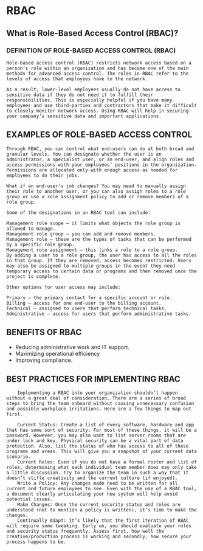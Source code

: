 # RBAC
## What is Role-Based Access Control (RBAC)?

### DEFINITION OF ROLE-BASED ACCESS CONTROL (RBAC)

    Role-based access control (RBAC) restricts network access based on a person's role within an organization and has become one of the main methods for advanced access control. The roles in RBAC refer to the levels of access that employees have to the network.

    As a result, lower-level employees usually do not have access to sensitive data if they do not need it to fulfill their responsibilities. This is especially helpful if you have many employees and use third-parties and contractors that make it difficult to closely monitor network access. Using RBAC will help in securing your company’s sensitive data and important applications.


## EXAMPLES OF ROLE-BASED ACCESS CONTROL
    Through RBAC, you can control what end-users can do at both broad and granular levels. You can designate whether the user is an administrator, a specialist user, or an end-user, and align roles and access permissions with your employees’ positions in the organization. Permissions are allocated only with enough access as needed for employees to do their jobs.

    What if an end-user's job changes? You may need to manually assign their role to another user, or you can also assign roles to a role group or use a role assignment policy to add or remove members of a role group.

    Some of the designations in an RBAC tool can include:

    Management role scope – it limits what objects the role group is allowed to manage.
    Management role group – you can add and remove members.
    Management role – these are the types of tasks that can be performed by a specific role group.
    Management role assignment – this links a role to a role group.
    By adding a user to a role group, the user has access to all the roles in that group. If they are removed, access becomes restricted. Users may also be assigned to multiple groups in the event they need temporary access to certain data or programs and then removed once the project is complete.

    Other options for user access may include:

    Primary – the primary contact for a specific account or role.
    Billing – access for one end-user to the billing account.
    Technical – assigned to users that perform technical tasks.
    Administrative – access for users that perform administrative tasks.

## BENEFITS OF RBAC

* Reducing administrative work and IT support.
* Maximizing operational efficiency
* Improving compliance.

## BEST PRACTICES FOR IMPLEMENTING RBAC
        Implementing a RBAC into your organization shouldn’t happen without a great deal of consideration. There are a series of broad steps to bring the team onboard without causing unnecessary confusion and possible workplace irritations. Here are a few things to map out first.

        Current Status: Create a list of every software, hardware and app that has some sort of security. For most of these things, it will be a password. However, you may also want to list server rooms that are under lock and key. Physical security can be a vital part of data protection. Also, list the status of who has access to all of these programs and areas. This will give you a snapshot of your current data scenario.
        Current Roles: Even if you do not have a formal roster and list of roles, determining what each individual team member does may only take a little discussion. Try to organize the team in such a way that it doesn’t stifle creativity and the current culture (if enjoyed).
        Write a Policy: Any changes made need to be written for all current and future employees to see. Even with the use of a RBAC tool, a document clearly articulating your new system will help avoid potential issues.
        Make Changes: Once the current security status and roles are understood (not to mention a policy is written), it’s time to make the changes.
        Continually Adapt: It’s likely that the first iteration of RBAC will require some tweaking. Early on, you should evaluate your roles and security status frequently. Assess first, how well the creative/production process is working and secondly, how secure your process happens to be.